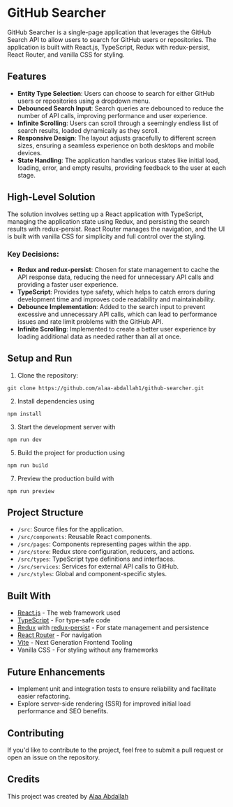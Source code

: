 # GitHub Searcher

GitHub Searcher is a single-page application that leverages the GitHub Search API to allow users to search for GitHub users or repositories. The application is built with React.js, TypeScript, Redux with redux-persist, React Router, and vanilla CSS for styling.

## Features

- **Entity Type Selection**: Users can choose to search for either GitHub users or repositories using a dropdown menu.
- **Debounced Search Input**: Search queries are debounced to reduce the number of API calls, improving performance and user experience.
- **Infinite Scrolling**: Users can scroll through a seemingly endless list of search results, loaded dynamically as they scroll.
- **Responsive Design**: The layout adjusts gracefully to different screen sizes, ensuring a seamless experience on both desktops and mobile devices.
- **State Handling**: The application handles various states like initial load, loading, error, and empty results, providing feedback to the user at each stage.

## High-Level Solution

The solution involves setting up a React application with TypeScript, managing the application state using Redux, and persisting the search results with redux-persist. React Router manages the navigation, and the UI is built with vanilla CSS for simplicity and full control over the styling.

### Key Decisions:

- **Redux and redux-persist**: Chosen for state management to cache the API response data, reducing the need for unnecessary API calls and providing a faster user experience.
- **TypeScript**: Provides type safety, which helps to catch errors during development time and improves code readability and maintainability.
- **Debounce Implementation**: Added to the search input to prevent excessive and unnecessary API calls, which can lead to performance issues and rate limit problems with the GitHub API.
- **Infinite Scrolling**: Implemented to create a better user experience by loading additional data as needed rather than all at once.

## Setup and Run

1. Clone the repository:

```
git clone https://github.com/alaa-abdallah1/github-searcher.git
```

2. Install dependencies using

```
npm install
```

3. Start the development server with

```
npm run dev
```

5. Build the project for production using

```
npm run build
```

7. Preview the production build with

```
npm run preview
```

## Project Structure

- `/src`: Source files for the application.
- `/src/components`: Reusable React components.
- `/src/pages`: Components representing pages within the app.
- `/src/store`: Redux store configuration, reducers, and actions.
- `/src/types`: TypeScript type definitions and interfaces.
- `/src/services`: Services for external API calls to GitHub.
- `/src/styles`: Global and component-specific styles.

## Built With

- [React.js](https://reactjs.org/) - The web framework used
- [TypeScript](https://www.typescriptlang.org/) - For type-safe code
- [Redux](https://redux.js.org/) with [redux-persist](https://github.com/rt2zz/redux-persist) - For state management and persistence
- [React Router](https://reactrouter.com/) - For navigation
- [Vite](https://vitejs.dev/) - Next Generation Frontend Tooling
- Vanilla CSS - For styling without any frameworks

## Future Enhancements

- Implement unit and integration tests to ensure reliability and facilitate easier refactoring.
- Explore server-side rendering (SSR) for improved initial load performance and SEO benefits.

## Contributing

If you'd like to contribute to the project, feel free to submit a pull request or open an issue on the repository.

## Credits

This project was created by [Alaa Abdallah](https://github.com/alaa-abdallah1)
